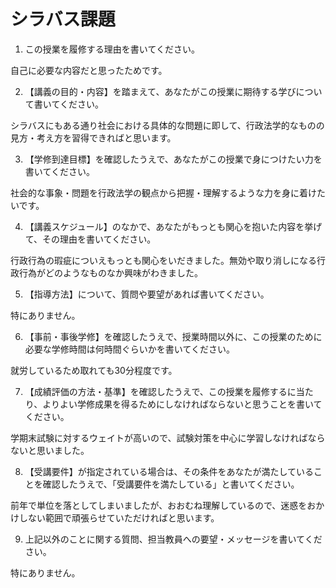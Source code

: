 # シラバス課題

1. この授業を履修する理由を書いてください。

自己に必要な内容だと思ったためです。

2. 【講義の目的・内容】を踏まえて、あなたがこの授業に期待する学びについて書いてください。

シラバスにもある通り社会における具体的な問題に即して、行政法学的なものの見方・考え方を習得できればと思います。

3. 【学修到達目標】を確認したうえで、あなたがこの授業で身につけたい力を書いてください。

社会的な事象・問題を行政法学の観点から把握・理解するような力を身に着けたいです。

4. 【講義スケジュール】のなかで、あなたがもっとも関心を抱いた内容を挙げて、その理由を書いてください。

行政行為の瑕疵についえもっとも関心をいだきました。無効や取り消しになる行政行為がどのようなものなか興味がわきました。

5. 【指導方法】について、質問や要望があれば書いてください。

特にありません。

6. 【事前・事後学修】を確認したうえで、授業時間以外に、この授業のために必要な学修時間は何時間ぐらいかを書いてください。

就労しているため取れても30分程度です。

7. 【成績評価の方法・基準】を確認したうえで、この授業を履修するに当たり、よりよい学修成果を得るためにしなければならないと思うことを書いてください。

学期末試験に対するウェイトが高いので、試験対策を中心に学習しなければならないと思いました。

8. 【受講要件】が指定されている場合は、その条件をあなたが満たしていることを確認したうえで、「受講要件を満たしている」と書いてください。

前年で単位を落としてしまいましたが、おおむね理解しているので、迷惑をおかけしない範囲で頑張らせていただければと思います。

9. 上記以外のことに関する質問、担当教員への要望・メッセージを書いてください。

特にありません。